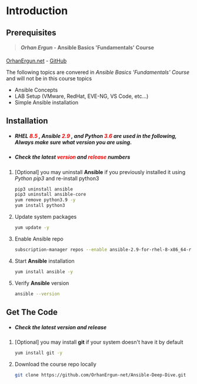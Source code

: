 # Introduction

## Prerequisites

> ####  _Orhan Ergun_ - Ansible Basics 'Fundamentals' Course
[OrhanErgun.net](https://orhanergun.net/courses/ansible-basics-for-network-engineers/) - 
[GitHub](https://github.com/OrhanErgun-net/Ansible-Basics-Network)

The following topics are convered in *Ansible Basics 'Fundamentals' Course* and will not be in this course topics
* Ansible Concepts
* LAB Setup (VMware, RedHat, EVE-NG, VS Code, etc...)
* Simple Ansible installation

## Installation
 * #####  RHEL <span style="color:red"> **8.5** </span> , Ansible <span style="color:red"> **2.9** </span>, and Python <span style="color:red"> **3.6** </span> are used in the following, Always make sure what version you are using.
 * ##### Check the latest <span style="color:red"> **version** </span> and <span style="color:red"> **release** </span> numbers

1. [Optional] you may uninstall **Ansible** if you previously installed it using *Python pip3* and re-install python3
   ```sh
   pip3 uninstall ansible
   pip3 uninstall ansible-core
   yum remove python3.9 -y
   yum install python3
   ```
2. Update system packages
   ```sh
   yum update -y
   ```
3. Enable Ansible repo
   ```sh
   subscription-manager repos --enable ansible-2.9-for-rhel-8-x86_64-rpms
   ```
4. Start **Ansible** installation
   ```sh
   yum install ansible -y
   ```
5. Verify **Ansible** version
   ```sh
   ansible --version
   ```

## Get The Code
 * ##### Check the latest version and release

1. [Optional] you may install **git** if your system doesn't have it by default
   ```sh
   yum install git -y
   ```
2. Download the course repo locally
   ```sh
   git clone https://github.com/OrhanErgun-net/Ansible-Deep-Dive.git
   ```
